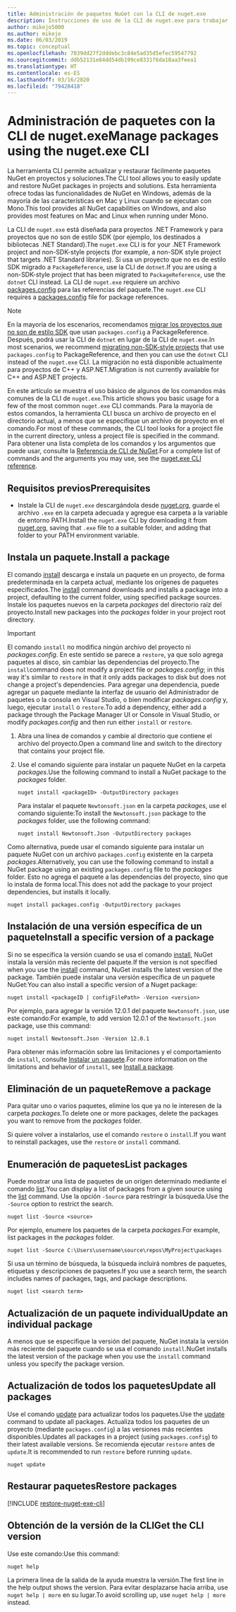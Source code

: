 ```yaml
---
title: Administración de paquetes NuGet con la CLI de nuget.exe
description: Instrucciones de uso de la CLI de nuget.exe para trabajar con paquetes NuGet.
author: mikejo5000
ms.author: mikejo
ms.date: 06/03/2019
ms.topic: conceptual
ms.openlocfilehash: 7039dd27f2dddebc3c84e5ad35d5efec59547792
ms.sourcegitcommit: ddb52131e84dd54db199ce8331f6da18aa3feea1
ms.translationtype: HT
ms.contentlocale: es-ES
ms.lasthandoff: 03/16/2020
ms.locfileid: "79428418"
---
```

# <a name="manage-packages-using-the-nugetexe-cli"></a><span data-ttu-id="40b96-103">Administración de paquetes con la CLI de nuget.exe</span><span class="sxs-lookup"><span data-stu-id="40b96-103">Manage packages using the nuget.exe CLI</span></span>

<span data-ttu-id="40b96-104">La herramienta CLI permite actualizar y restaurar fácilmente paquetes NuGet en proyectos y soluciones.</span><span class="sxs-lookup"><span data-stu-id="40b96-104">The CLI tool allows you to easily update and restore NuGet packages in projects and solutions.</span></span> <span data-ttu-id="40b96-105">Esta herramienta ofrece todas las funcionalidades de NuGet en Windows, además de la mayoría de las características en Mac y Linux cuando se ejecutan con Mono.</span><span class="sxs-lookup"><span data-stu-id="40b96-105">This tool provides all NuGet capabilities on Windows, and also provides most features on Mac and Linux when running under Mono.</span></span>

<span data-ttu-id="40b96-106">La CLI de `nuget.exe` está diseñada para proyectos .NET Framework y para proyectos que no son de estilo SDK (por ejemplo, los destinados a bibliotecas .NET Standard).</span><span class="sxs-lookup"><span data-stu-id="40b96-106">The `nuget.exe` CLI is for your .NET Framework project and non-SDK-style projects (for example, a non-SDK style project that targets .NET Standard libraries).</span></span> <span data-ttu-id="40b96-107">Si usa un proyecto que no es de estilo SDK migrado a `PackageReference`, use la CLI de `dotnet`.</span><span class="sxs-lookup"><span data-stu-id="40b96-107">If you are using a non-SDK-style project that has been migrated to `PackageReference`, use the `dotnet` CLI instead.</span></span> <span data-ttu-id="40b96-108">La CLI de `nuget.exe` requiere un archivo [packages.config](../reference/packages-config.md) para las referencias del paquete.</span><span class="sxs-lookup"><span data-stu-id="40b96-108">The `nuget.exe` CLI requires a [packages.config](../reference/packages-config.md) file for package references.</span></span>

> [!NOTE]
> <span data-ttu-id="40b96-109">En la mayoría de los escenarios, recomendamos [migrar los proyectos que no son de estilo SDK](../consume-packages/migrate-packages-config-to-package-reference.md) que usan `packages.config` a PackageReference. Después, podrá usar la CLI de `dotnet` en lugar de la CLI de `nuget.exe`.</span><span class="sxs-lookup"><span data-stu-id="40b96-109">In most scenarios, we recommend [migrating non-SDK-style projects](../consume-packages/migrate-packages-config-to-package-reference.md) that use `packages.config` to PackageReference, and then you can use the `dotnet` CLI instead of the `nuget.exe` CLI.</span></span> <span data-ttu-id="40b96-110">La migración no está disponible actualmente para proyectos de C++ y ASP.NET.</span><span class="sxs-lookup"><span data-stu-id="40b96-110">Migration is not currently available for C++ and ASP.NET projects.</span></span>

<span data-ttu-id="40b96-111">En este artículo se muestra el uso básico de algunos de los comandos más comunes de la CLI de `nuget.exe`.</span><span class="sxs-lookup"><span data-stu-id="40b96-111">This article shows you basic usage for a few of the most common `nuget.exe` CLI commands.</span></span> <span data-ttu-id="40b96-112">Para la mayoría de estos comandos, la herramienta CLI busca un archivo de proyecto en el directorio actual, a menos que se especifique un archivo de proyecto en el comando.</span><span class="sxs-lookup"><span data-stu-id="40b96-112">For most of these commands, the CLI tool looks for a project file in the current directory, unless a project file is specified in the command.</span></span> <span data-ttu-id="40b96-113">Para obtener una lista completa de los comandos y los argumentos que puede usar, consulte la [Referencia de CLI de NuGet](../reference/nuget-exe-cli-reference.md).</span><span class="sxs-lookup"><span data-stu-id="40b96-113">For a complete list of commands and the arguments you may use, see the [nuget.exe CLI reference](../reference/nuget-exe-cli-reference.md).</span></span>

## <a name="prerequisites"></a><span data-ttu-id="40b96-114">Requisitos previos</span><span class="sxs-lookup"><span data-stu-id="40b96-114">Prerequisites</span></span>

- <span data-ttu-id="40b96-115">Instale la CLI de `nuget.exe` descargándola desde [nuget.org](https://dist.nuget.org/win-x86-commandline/latest/nuget.exe), guarde el archivo `.exe` en la carpeta adecuada y agregue esa carpeta a la variable de entorno PATH.</span><span class="sxs-lookup"><span data-stu-id="40b96-115">Install the `nuget.exe` CLI by downloading it from [nuget.org](https://dist.nuget.org/win-x86-commandline/latest/nuget.exe), saving that `.exe` file to a suitable folder, and adding that folder to your PATH environment variable.</span></span>

## <a name="install-a-package"></a><span data-ttu-id="40b96-116">Instala un paquete.</span><span class="sxs-lookup"><span data-stu-id="40b96-116">Install a package</span></span>

<span data-ttu-id="40b96-117">El comando [install](../reference/cli-reference/cli-ref-install.md) descarga e instala un paquete en un proyecto, de forma predeterminada en la carpeta actual, mediante los orígenes de paquetes especificados.</span><span class="sxs-lookup"><span data-stu-id="40b96-117">The [install](../reference/cli-reference/cli-ref-install.md) command downloads and installs a package into a project, defaulting to the current folder, using specified package sources.</span></span> <span data-ttu-id="40b96-118">Instale los paquetes nuevos en la carpeta *packages* del directorio raíz del proyecto.</span><span class="sxs-lookup"><span data-stu-id="40b96-118">Install new packages into the *packages* folder in your project root directory.</span></span>

> [!IMPORTANT]
> <span data-ttu-id="40b96-119">El comando `install` no modifica ningún archivo del proyecto ni *packages.config*. En este sentido se parece a `restore`, ya que solo agrega paquetes al disco, sin cambiar las dependencias del proyecto.</span><span class="sxs-lookup"><span data-stu-id="40b96-119">The `install`command does not modify a project file or *packages.config*; in this way it's similar to `restore` in that it only adds packages to disk but does not change a project's dependencies.</span></span> <span data-ttu-id="40b96-120">Para agregar una dependencia, puede agregar un paquete mediante la interfaz de usuario del Administrador de paquetes o la consola en Visual Studio, o bien modificar *packages.config* y, luego, ejecutar `install` o `restore`.</span><span class="sxs-lookup"><span data-stu-id="40b96-120">To add a dependency, either add a package through the Package Manager UI or Console in Visual Studio, or modify *packages.config* and then run either `install` or `restore`.</span></span>

1. <span data-ttu-id="40b96-121">Abra una línea de comandos y cambie al directorio que contiene el archivo del proyecto.</span><span class="sxs-lookup"><span data-stu-id="40b96-121">Open a command line and switch to the directory that contains your project file.</span></span>

2. <span data-ttu-id="40b96-122">Use el comando siguiente para instalar un paquete NuGet en la carpeta *packages*.</span><span class="sxs-lookup"><span data-stu-id="40b96-122">Use the following command to install a NuGet package to the *packages* folder.</span></span>

    ```cli
    nuget install <packageID> -OutputDirectory packages
    ```

    <span data-ttu-id="40b96-123">Para instalar el paquete `Newtonsoft.json` en la carpeta *packages*, use el comando siguiente:</span><span class="sxs-lookup"><span data-stu-id="40b96-123">To install the `Newtonsoft.json` package to the *packages* folder, use the following command:</span></span>

    ```cli
    nuget install Newtonsoft.Json -OutputDirectory packages
    ```

<span data-ttu-id="40b96-124">Como alternativa, puede usar el comando siguiente para instalar un paquete NuGet con un archivo `packages.config` existente en la carpeta *packages*.</span><span class="sxs-lookup"><span data-stu-id="40b96-124">Alternatively, you can use the following command to install a NuGet package using an existing `packages.config` file to the *packages* folder.</span></span> <span data-ttu-id="40b96-125">Esto no agrega el paquete a las dependencias del proyecto, sino que lo instala de forma local.</span><span class="sxs-lookup"><span data-stu-id="40b96-125">This does not add the package to your project dependencies, but installs it locally.</span></span>

```cli
nuget install packages.config -OutputDirectory packages
```

## <a name="install-a-specific-version-of-a-package"></a><span data-ttu-id="40b96-126">Instalación de una versión específica de un paquete</span><span class="sxs-lookup"><span data-stu-id="40b96-126">Install a specific version of a package</span></span>

<span data-ttu-id="40b96-127">Si no se especifica la versión cuando se usa el comando [install](../reference/cli-reference/cli-ref-install.md), NuGet instala la versión más reciente del paquete.</span><span class="sxs-lookup"><span data-stu-id="40b96-127">If the version is not specified when you use the [install](../reference/cli-reference/cli-ref-install.md) command, NuGet installs the latest version of the package.</span></span> <span data-ttu-id="40b96-128">También puede instalar una versión específica de un paquete NuGet:</span><span class="sxs-lookup"><span data-stu-id="40b96-128">You can also install a specific version of a Nuget package:</span></span>

```cli
nuget install <packageID | configFilePath> -Version <version>
```

<span data-ttu-id="40b96-129">Por ejemplo, para agregar la versión 12.0.1 del paquete `Newtonsoft.json`, use este comando:</span><span class="sxs-lookup"><span data-stu-id="40b96-129">For example, to add version 12.0.1 of the `Newtonsoft.json` package, use this command:</span></span>

```cli
nuget install Newtonsoft.Json -Version 12.0.1
```

<span data-ttu-id="40b96-130">Para obtener más información sobre las limitaciones y el comportamiento de `install`, consulte [Instalar un paquete](#install-a-package).</span><span class="sxs-lookup"><span data-stu-id="40b96-130">For more information on the limitations and behavior of `install`, see [Install a package](#install-a-package).</span></span>

## <a name="remove-a-package"></a><span data-ttu-id="40b96-131">Eliminación de un paquete</span><span class="sxs-lookup"><span data-stu-id="40b96-131">Remove a package</span></span>

<span data-ttu-id="40b96-132">Para quitar uno o varios paquetes, elimine los que ya no le interesen de la carpeta *packages*.</span><span class="sxs-lookup"><span data-stu-id="40b96-132">To delete one or more packages, delete the packages you want to remove from the *packages* folder.</span></span>

<span data-ttu-id="40b96-133">Si quiere volver a instalarlos, use el comando `restore` o `install`.</span><span class="sxs-lookup"><span data-stu-id="40b96-133">If you want to reinstall packages, use the `restore` or `install` command.</span></span>

## <a name="list-packages"></a><span data-ttu-id="40b96-134">Enumeración de paquetes</span><span class="sxs-lookup"><span data-stu-id="40b96-134">List packages</span></span>

<span data-ttu-id="40b96-135">Puede mostrar una lista de paquetes de un origen determinado mediante el comando [list](../reference/cli-reference/cli-ref-list.md).</span><span class="sxs-lookup"><span data-stu-id="40b96-135">You can display a list of packages from a given source using the [list](../reference/cli-reference/cli-ref-list.md) command.</span></span> <span data-ttu-id="40b96-136">Use la opción `-Source` para restringir la búsqueda.</span><span class="sxs-lookup"><span data-stu-id="40b96-136">Use the `-Source` option to restrict the search.</span></span>

```cli
nuget list -Source <source>
```

<span data-ttu-id="40b96-137">Por ejemplo, enumere los paquetes de la carpeta *packages*.</span><span class="sxs-lookup"><span data-stu-id="40b96-137">For example, list packages in the *packages* folder.</span></span>

```cli
nuget list -Source C:\Users\username\source\repos\MyProject\packages
```

<span data-ttu-id="40b96-138">Si usa un término de búsqueda, la búsqueda incluirá nombres de paquetes, etiquetas y descripciones de paquetes.</span><span class="sxs-lookup"><span data-stu-id="40b96-138">If you use a search term, the search includes names of packages, tags, and package descriptions.</span></span>

```cli
nuget list <search term>
```

## <a name="update-an-individual-package"></a><span data-ttu-id="40b96-139">Actualización de un paquete individual</span><span class="sxs-lookup"><span data-stu-id="40b96-139">Update an individual package</span></span>

<span data-ttu-id="40b96-140">A menos que se especifique la versión del paquete, NuGet instala la versión más reciente del paquete cuando se usa el comando `install`.</span><span class="sxs-lookup"><span data-stu-id="40b96-140">NuGet installs the latest version of the package when you use the `install` command unless you specify the package version.</span></span>

## <a name="update-all-packages"></a><span data-ttu-id="40b96-141">Actualización de todos los paquetes</span><span class="sxs-lookup"><span data-stu-id="40b96-141">Update all packages</span></span>

<span data-ttu-id="40b96-142">Use el comando [update](../reference/cli-reference/cli-ref-update.md) para actualizar todos los paquetes.</span><span class="sxs-lookup"><span data-stu-id="40b96-142">Use the [update](../reference/cli-reference/cli-ref-update.md) command to update all packages.</span></span> <span data-ttu-id="40b96-143">Actualiza todos los paquetes de un proyecto (mediante `packages.config`) a las versiones más recientes disponibles.</span><span class="sxs-lookup"><span data-stu-id="40b96-143">Updates all packages in a project (using `packages.config`) to their latest available versions.</span></span> <span data-ttu-id="40b96-144">Se recomienda ejecutar `restore` antes de `update`.</span><span class="sxs-lookup"><span data-stu-id="40b96-144">It is recommended to run `restore` before running `update`.</span></span>

```cli
nuget update
```

## <a name="restore-packages"></a><span data-ttu-id="40b96-145">Restaurar paquetes</span><span class="sxs-lookup"><span data-stu-id="40b96-145">Restore packages</span></span>

[!INCLUDE [restore-nuget-exe-cli](includes/restore-nuget-exe-cli.md)]

## <a name="get-the-cli-version"></a><span data-ttu-id="40b96-146">Obtención de la versión de la CLI</span><span class="sxs-lookup"><span data-stu-id="40b96-146">Get the CLI version</span></span>

<span data-ttu-id="40b96-147">Use este comando:</span><span class="sxs-lookup"><span data-stu-id="40b96-147">Use this command:</span></span>

```cli
nuget help
```

<span data-ttu-id="40b96-148">La primera línea de la salida de la ayuda muestra la versión.</span><span class="sxs-lookup"><span data-stu-id="40b96-148">The first line in the help output shows the version.</span></span> <span data-ttu-id="40b96-149">Para evitar desplazarse hacia arriba, use `nuget help | more` en su lugar.</span><span class="sxs-lookup"><span data-stu-id="40b96-149">To avoid scrolling up, use `nuget help | more` instead.</span></span>